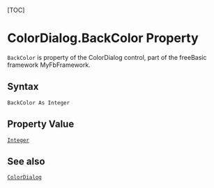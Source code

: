 [TOC]
# ColorDialog.BackColor Property

`BackColor` is property of the ColorDialog control, part of the freeBasic framework MyFbFramework.
## Syntax
```freeBasic
BackColor As Integer
```
## Property Value
[`Integer`]("https://www.freebasic.net/wiki/KeyPgInteger")
## See also
[`ColorDialog`](ColorDialog.md)
